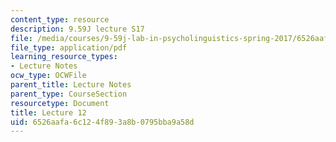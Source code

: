 ```yaml
---
content_type: resource
description: 9.59J lecture S17
file: /media/courses/9-59j-lab-in-psycholinguistics-spring-2017/6526aafa6c124f893a8b0795bba9a58d_MIT9_59jS17_lec12.pdf
file_type: application/pdf
learning_resource_types:
- Lecture Notes
ocw_type: OCWFile
parent_title: Lecture Notes
parent_type: CourseSection
resourcetype: Document
title: Lecture 12
uid: 6526aafa-6c12-4f89-3a8b-0795bba9a58d
---
```


